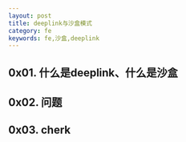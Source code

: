 ```yaml
---
layout: post
title: deeplink与沙盒模式
category: fe
keywords: fe,沙盒,deeplink
---
```



## 0x01. 什么是deeplink、什么是沙盒



## 0x02. 问题



## 0x03. cherk
